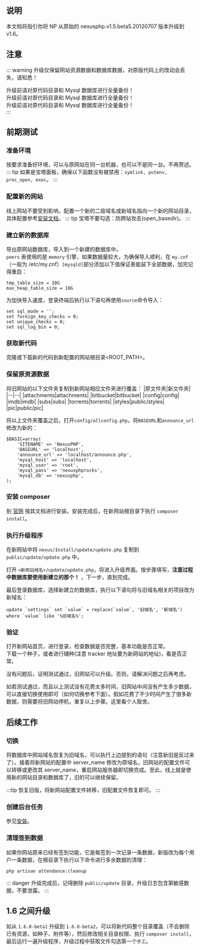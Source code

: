 <ArticleTopAd></ArticleTopAd>

## 说明

本文档将指引你将 NP 从原始的 nexusphp.v1.5.beta5.20120707 版本升级到 v1.6。

## 注意
::: warning
升级仅保留网站资源数据和数据库数据，对原版代码上的改动会丢失，请知悉！  

升级前请对原代码目录和 Mysql 数据库进行全量备份！  
升级前请对原代码目录和 Mysql 数据库进行全量备份！  
升级前请对原代码目录和 Mysql 数据库进行全量备份！  
:::

## 前期测试

### 准备环境
按要求准备好环境，可以与原网站在同一台机器，也可以不是同一台。不再赘述。
::: tip
如果是宝塔面板，确保以下函数没有被禁用：`symlink, putenv, proc_open, exec`。
:::

### 配置新的网站
线上网站不要受到影响，配置一个新的二级域名或新域名指向一个新的网站目录，具体配置参考[安装文档](./installation.md#配置-web-服务器)。
::: tip
宝塔不要勾选：防跨站攻击(open_basedir)。
:::

### 建立新的数据库
导出原网站数据库，导入到一个新建的数据库中。  
`peers` 表使用的是 `memory` 引擎，如果数据量较大，为确保导入顺利，在 `my.cnf`（一般为 /etc/my.cnf）`[mysqld]`部分添加以下值保证表能装下全部数据，加完记得重启：
```
tmp_table_size = 10G
max_heap_table_size = 10G
```
为加快导入速度，登录终端后执行以下语句再使用`source`命令导入：
```
set sql_mode = '';
set foreign_key_checks = 0;
set unique_checks = 0;
set sql_log_bin = 0;
```

### 获取新代码
克隆或下载新的代码到新配置的网站根目录<ROOT_PATH>。

### 保留原资源数据
将旧网站的以下文件夹复制到新网站相应文件夹进行覆盖：
|原文件夹|新文件夹|
|--|--|
|attachments|attachments|
|bitbucket|bitbucket|
|config|config|
|imdb|imdb|
|subs|subs|
|torrents|torrents|
|styles|public/styles|
|pic|public/pic|

将以上文件夹覆盖之后，打开`config/allconfig.php`，将`BASEURL`和`announce_url`修改为新的：
```
$BASIC=array(
	'SITENAME' => 'NexusPHP',
	'BASEURL' => 'localhost',
	'announce_url' => 'localhost/announce.php',
	'mysql_host' => 'localhost',
	'mysql_user' => 'root',
	'mysql_pass' => 'nexusphprocks',
	'mysql_db' => 'nexusphp',
);
```

### 安装 composer
到 [官网](https://getcomposer.org/) 按其文档进行安装。安装完成后，在新网站根目录下执行 `composer install`。


### 执行升级程序
在新网站中将 `nexus/Install/update/update.php` 复制到 `public/update/update.php` 中。

打开 `<新网站域名>/update/update.php`，将进入升级界面。按步骤填写，**注意过程中数据库要使用新建立的那个！** ，下一步，直到完成。

最后登录数据库，选择新建立的数据库，执行以下语句将与旧域名相关的项目改为新域名：
```
update `settings` set `value` = replace(`value`, '旧域名', '新域名') where `value` like '%旧域名%';
```

### 验证
打开新网站首页，进行登录，检查数据是否完整，基本功能是否正常。  
下载一个种子，或者进行辅种(注意 tracker 地址要为新网站的地址)，看是否正常。  

没有问题后，证明测试通过，旧网站可以升级。否则，请解决问题之后再考虑。

如若测试通过，而且以上测试没有花费太多时间，旧网站中间没有产生多少数据，可以直接切换使用即可（如何切换参考下面）。假如花费了不少时间产生了很多新数据，则需要将旧网站停机，重复以上步骤。这里看个人取舍。

## 后续工作

### 切换
将数据库中网站域名恢复为旧域名，可以执行上边提到的语句（注意新旧是反过来了）。接着将新网站的配置中 server_name 修改为原域名，旧网站的配置文件可以转移或更改其 server_name，重启网站服务器即切换完成。至此，线上就是使用新的网站目录和数据库了，旧的可以继续保留。

:::tip
恢复旧版，将新网站配置文件转移，旧配置文件恢复即可。
:::

### 创建后台任务
参见[安装](./installation.md#创建后台任务)。

### 清理签到数据
如果你网站原来已经有签到功能，它是每签到一次记录一条数据，新版改为每个用户一条数据，在根目录下执行以下命令进行多余数据的清理：
```
php artisan attendance:cleanup
```

::: danger
升级完成后，记得删除 `public/update` 目录，升级日志包含第敏感数据，不要泄露。
:::

## 1.6 之间升级

如从 `1.6.0-beta1` 升级到 `1.6.0-beta2`，可以将新代码整个目录覆盖（不会删除已有资源，如种子、附件等），然后修改相关目录权限、执行 `composer install`，最后运行一遍升级程序，升级过程中获取文件勾选第一个`手工`。

